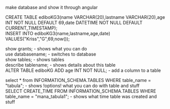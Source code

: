 make database and show it through angular       

CREATE TABLE ediboKG3(name VARCHAR(20),lastname VARCHAR(20),age INT NOT NULL DEFAULT 69,date DATETIME NOT NULL DEFAULT CURRENT_TIMESTAMP);          
INSERT INTO ediboKG3(name,lastname,age,date) VALUES("Kriss","G",69,now());          
    

show grants; - shows what you can do        
use databasename; - switches to database    
show tables; - shows tables     
describe tablename; - shows details about this table    
ALTER TABLE ediboKG ADD age INT NOT NULL; - add a column to a table           


























select * from INFORMATION_SCHEMA.TABLES WHERE table_name = "tabula"; - shows !options! what you can do with table and stuff    
SELECT CREATE_TIME FROM INFORMATION_SCHEMA.TABLES WHERE table_name = "mana_tabula1"; - shows what time table was created and stuff     

